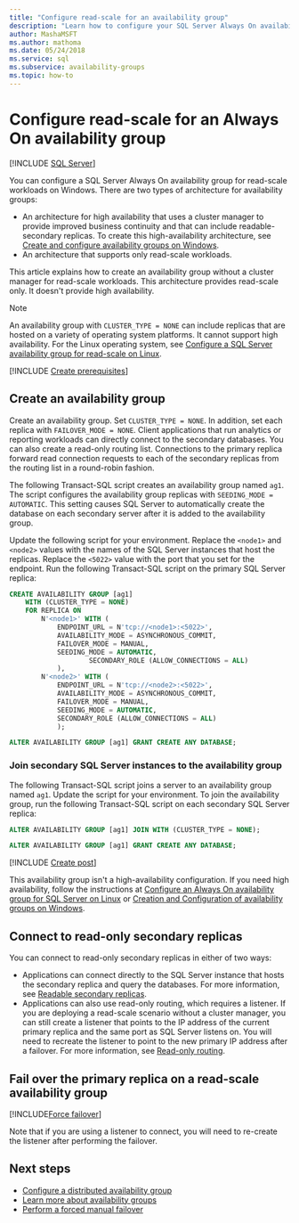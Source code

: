 ```yaml
---
title: "Configure read-scale for an availability group"
description: "Learn how to configure your SQL Server Always On availability group for read-scale workloads on Windows."
author: MashaMSFT
ms.author: mathoma
ms.date: 05/24/2018
ms.service: sql
ms.subservice: availability-groups
ms.topic: how-to
---
```

# Configure read-scale for an Always On availability group

[!INCLUDE [SQL Server](../../../includes/applies-to-version/sqlserver.md)]

You can configure a SQL Server Always On availability group for read-scale workloads on Windows. There are two types of architecture for availability groups:
* An architecture for high availability that uses a cluster manager to provide improved business continuity and that can include readable-secondary replicas. To create this high-availability architecture, see [Create and configure availability groups on Windows](creation-and-configuration-of-availability-groups-sql-server.md). 
* An architecture that supports only read-scale workloads. 

This article explains how to create an availability group without a cluster manager for read-scale workloads. This architecture provides read-scale only. It doesn't provide high availability.

>[!NOTE]
>An availability group with `CLUSTER_TYPE = NONE` can include replicas that are hosted on a variety of operating system platforms. It cannot support high availability. For the Linux operating system, see [Configure a SQL Server availability group for read-scale on Linux](../../../linux/sql-server-linux-availability-group-configure-rs.md).

[!INCLUDE [Create prerequisites](../../../includes/ss-availability-group-rs-prereq.md)]

## Create an availability group

Create an availability group. Set `CLUSTER_TYPE = NONE`. In addition, set each replica with `FAILOVER_MODE = NONE`. Client applications that run analytics or reporting workloads can directly connect to the secondary databases. You can also create a read-only routing list. Connections to the primary replica forward read connection requests to each of the secondary replicas from the routing list in a round-robin fashion.

The following Transact-SQL script creates an availability group named `ag1`. The script configures the availability group replicas with `SEEDING_MODE = AUTOMATIC`. This setting causes SQL Server to automatically create the database on each secondary server after it is added to the availability group. 

Update the following script for your environment. Replace the `<node1>` and `<node2>` values with the names of the SQL Server instances that host the replicas. Replace the `<5022>` value with the port that you set for the endpoint. Run the following Transact-SQL script on the primary SQL Server replica:

```sql
CREATE AVAILABILITY GROUP [ag1]
    WITH (CLUSTER_TYPE = NONE)
    FOR REPLICA ON
        N'<node1>' WITH (
            ENDPOINT_URL = N'tcp://<node1>:<5022>',
		    AVAILABILITY_MODE = ASYNCHRONOUS_COMMIT,
		    FAILOVER_MODE = MANUAL,
		    SEEDING_MODE = AUTOMATIC,
                    SECONDARY_ROLE (ALLOW_CONNECTIONS = ALL)
		    ),
        N'<node2>' WITH (
		    ENDPOINT_URL = N'tcp://<node2>:<5022>',
		    AVAILABILITY_MODE = ASYNCHRONOUS_COMMIT,
		    FAILOVER_MODE = MANUAL,
		    SEEDING_MODE = AUTOMATIC,
		    SECONDARY_ROLE (ALLOW_CONNECTIONS = ALL)
		    );

ALTER AVAILABILITY GROUP [ag1] GRANT CREATE ANY DATABASE;
```

### Join secondary SQL Server instances to the availability group

The following Transact-SQL script joins a server to an availability group named `ag1`. Update the script for your environment. To join the availability group, run the following Transact-SQL script on each secondary SQL Server replica:

```sql
ALTER AVAILABILITY GROUP [ag1] JOIN WITH (CLUSTER_TYPE = NONE);

ALTER AVAILABILITY GROUP [ag1] GRANT CREATE ANY DATABASE;
```

[!INCLUDE [Create post](../../../includes/ss-availability-group-rs-postactivity.md)]

This availability group isn't a high-availability configuration. If you need high availability, follow the instructions at [Configure an Always On availability group for SQL Server on Linux](../../../linux/sql-server-linux-availability-group-configure-ha.md) or [Creation and Configuration of availability groups on Windows](creation-and-configuration-of-availability-groups-sql-server.md).

## Connect to read-only secondary replicas

You can connect to read-only secondary replicas in either of two ways:
* Applications can connect directly to the SQL Server instance that hosts the secondary replica and query the databases. For more information, see [Readable secondary replicas](active-secondaries-readable-secondary-replicas-always-on-availability-groups.md).
* Applications can also use read-only routing, which requires a listener. If you are deploying a read-scale scenario without a cluster manager, you can still create a listener that points to the IP address of the current primary replica and the same port as SQL Server listens on. You will need to recreate the listener to point to the new primary IP address after a failover. For more information, see [Read-only routing](listeners-client-connectivity-application-failover.md#ConnectToSecondary).

## Fail over the primary replica on a read-scale availability group

[!INCLUDE[Force failover](../../../includes/ss-force-failover-read-scale-out.md)]

Note that if you are using a listener to connect, you will need to re-create the listener after performing the failover.

## Next steps

* [Configure a distributed availability group](./distributed-availability-groups.md)
* [Learn more about availability groups](overview-of-always-on-availability-groups-sql-server.md)
* [Perform a forced manual failover](perform-a-forced-manual-failover-of-an-availability-group-sql-server.md)
